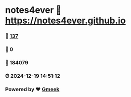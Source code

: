 # notes4ever :link: https://notes4ever.github.io 
### :page_facing_up: [137](https://notes4ever.github.io/tag.html) 
### :speech_balloon: 0 
### :hibiscus: 184079 
### :alarm_clock: 2024-12-19 14:51:12 
### Powered by :heart: [Gmeek](https://github.com/Meekdai/Gmeek)
